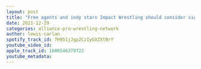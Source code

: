 ```yaml
---
layout: post
title: "Free agents and indy stars Impact Wrestling should consider signing in 2022"
date: 2021-12-29
categories: alliance-pro-wrestling-network
author: lewis-carlan
spotify_track_id: 7H951jJgp2CzIyGXZXtBrY
youtube_video_id: 
apple_track_id: 1000546379722
youtube_metadata: 
---
```


